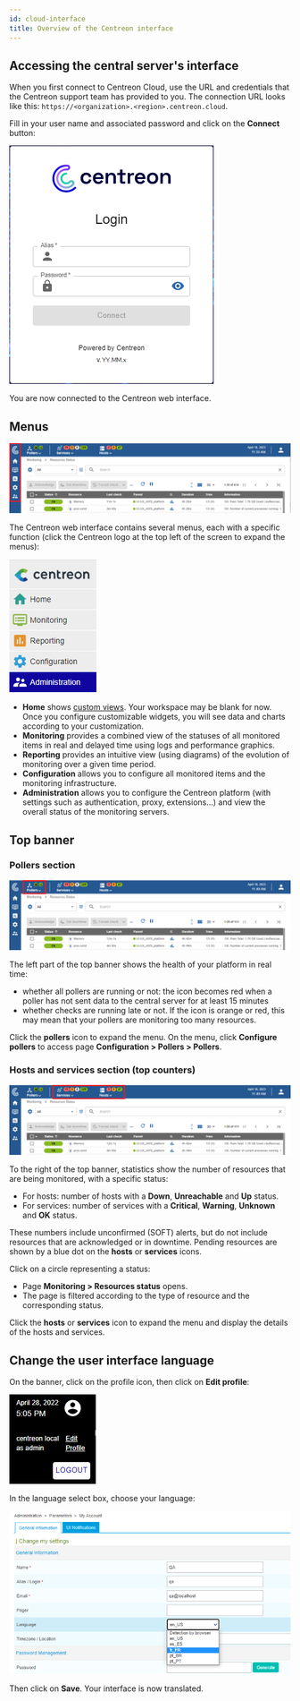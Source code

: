 ```yaml
---
id: cloud-interface
title: Overview of the Centreon interface
---
```


## Accessing the central server's interface

When you first connect to Centreon Cloud, use the URL and credentials that the Centreon support team has provided to you. The connection URL looks like this: `https://<organization>.<region>.centreon.cloud`.

Fill in your user name and associated password and click on the **Connect** button:

![image](../assets/getting-started/aconnection.png)

You are now connected to the Centreon web interface.

## Menus

![image](../assets/getting-started/menus.png)

The Centreon web interface contains several menus, each with a specific function (click the Centreon logo at the top left of the screen to expand the menus):

![image](../assets/getting-started/amenu.png)

* **Home** shows [custom views](create-custom-view).
  Your workspace may be blank for now. Once you configure customizable widgets, you will see data and charts according
  to your customization.
* **Monitoring** provides a combined view of the statuses of all monitored items in real and delayed time using logs and
  performance graphics.
* **Reporting** provides an intuitive view (using diagrams) of the evolution of monitoring over a given time period.
* **Configuration** allows you to configure all monitored items and the monitoring infrastructure.
* **Administration** allows you to configure the Centreon platform (with settings such as authentication, proxy, extensions...) and view the overall status of the monitoring servers.

## Top banner

### Pollers section

![image](../assets/getting-started/banner_pollers.png)

The left part of the top banner shows the health of your platform in real time: 
* whether all pollers are running or not: the icon becomes red when a poller has not sent data to the central server for at least 15 minutes
* whether checks are running late or not. If the icon is orange or red, this may mean that your pollers are monitoring too many resources.

Click the **pollers** icon to expand the menu. On the menu, click **Configure pollers** to access page **Configuration > Pollers > Pollers**.

### Hosts and services section (top counters)

![image](../assets/getting-started/top_counters.png)

To the right of the top banner, statistics show the number of resources that are being monitored, with a specific status: 
* For hosts: number of hosts with a **Down**, **Unreachable** and **Up** status. 
* For services: number of services with a **Critical**, **Warning**, **Unknown** and **OK** status.

These numbers include unconfirmed (SOFT) alerts, but do not include resources that are acknowledged or in downtime. Pending resources are shown by a blue dot on the **hosts** or **services** icons.
 
Click on a circle representing a status:
* Page **Monitoring > Resources status** opens.
* The page is filtered according to the type of resource and the corresponding status.
 
Click the **hosts** or **services** icon to expand the menu and display the details of the hosts and services.

## Change the user interface language

On the banner, click on the profile icon, then click on **Edit profile**:

![image](../assets/getting-started/change_language_1.png)

In the language select box, choose your language:

![image](../assets/getting-started/change_language_2.png)

Then click on **Save**. Your interface is now translated.
